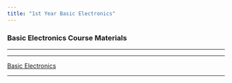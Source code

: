 ```yaml
---
title: "1st Year Basic Electronics"
---
```


### Basic Electronics Course Materials
<hr>

<!--- <a href="https://drive.google.com/file/d/0B9cqMjKT9M-dNFk0OXBEWUwzbzA/view?usp=sharing">Syllabus</a>
 <a target="_blank" href="https://drive.google.com/open?id=0B9cqMjKT9M-dcXdjRjZMSlNsTkE">Scheme</a>
--->
<hr>
<!--
* Module 1
* Module 2 
* Module 3  
* Module 4 
* Module 5
-->
<a href="https://drive.google.com/drive/folders/1eL6vgxPQFLaasU3-TEdTI4GTPe_XMXiA?usp=sharing">Basic Electronics</a>

<hr>
